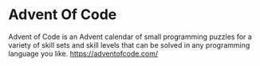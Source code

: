 # Advent Of Code
Advent of Code is an Advent calendar of small programming puzzles for a variety of skill sets and skill levels that can be solved in any programming language you like.
https://adventofcode.com/